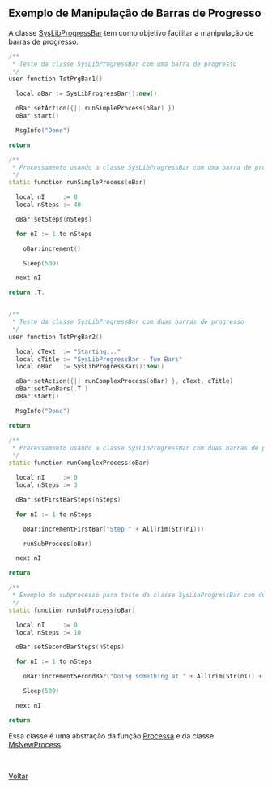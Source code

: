 ## Exemplo de Manipulação de Barras de Progresso

A classe [SysLibProgressBar](#) tem como objetivo facilitar a manipulação de barras de progresso.

```cpp
/**
 * Teste da classe SysLibProgressBar com uma barra de progresso
 */
user function TstPrgBar1()

  local oBar := SysLibProgressBar():new()

  oBar:setAction({|| runSimpleProcess(oBar) })
  oBar:start()

  MsgInfo("Done")

return

/**
 * Processamento usando a classe SysLibProgressBar com uma barra de progresso
 */
static function runSimpleProcess(oBar)

  local nI     := 0
  local nSteps := 40

  oBar:setSteps(nSteps)

  for nI := 1 to nSteps

    oBar:increment()

    Sleep(500)

  next nI

return .T.


/**
 * Teste da classe SysLibProgressBar com duas barras de progresso
 */
user function TstPrgBar2()

  local cText  := "Starting..."
  local cTitle := "SysLibProgressBar - Two Bars"
  local oBar   := SysLibProgressBar():new()

  oBar:setAction({|| runComplexProcess(oBar) }, cText, cTitle)
  oBar:setTwoBars(.T.)
  oBar:start()

  MsgInfo("Done")

return

/**
 * Processamento usando a classe SysLibProgressBar com duas barras de progresso
 */
static function runComplexProcess(oBar)

  local nI     := 0
  local nSteps := 3

  oBar:setFirstBarSteps(nSteps)

  for nI := 1 to nSteps

    oBar:incrementFirstBar("Step " + AllTrim(Str(nI)))

    runSubProcess(oBar)

  next nI

return

/**
 * Exemplo de subprocesso para teste da classe SysLibProgressBar com duas barras de progresso
 */
static function runSubProcess(oBar)

  local nI     := 0
  local nSteps := 10

  oBar:setSecondBarSteps(nSteps)

  for nI := 1 to nSteps

    oBar:incrementSecondBar("Doing something at " + AllTrim(Str(nI)) + " of " + AllTrim(Str(nSteps)) + " ...")

    Sleep(500)

  next nI

return
```

Essa classe é uma abstração da função [Processa](https://tdn.totvs.com/pages/releaseview.action?pageId=727933986) e da
classe [MsNewProcess](https://tdn.totvs.com/display/public/framework/MsNewProcess).

<br/>

[Voltar](../index)
